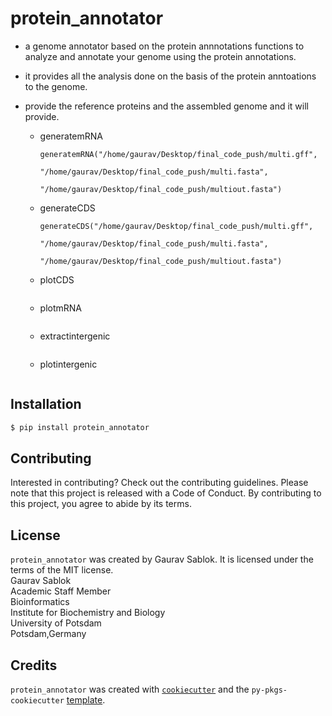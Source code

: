 # protein_annotator
- a genome annotator based on the protein annnotations functions to analyze and annotate your genome using the protein annotations.
- it provides all the analysis done on the basis of the protein anntoations to the genome.
- provide the reference proteins and the assembled genome and it will provide.
  
   - generatemRNA
     ```
     generatemRNA("/home/gaurav/Desktop/final_code_push/multi.gff", 
                        "/home/gaurav/Desktop/final_code_push/multi.fasta", 
                               "/home/gaurav/Desktop/final_code_push/multiout.fasta")
     ```
   - generateCDS
     ```
     generateCDS("/home/gaurav/Desktop/final_code_push/multi.gff", 
                        "/home/gaurav/Desktop/final_code_push/multi.fasta", 
                               "/home/gaurav/Desktop/final_code_push/multiout.fasta")
     ```
   - plotCDS
     ```
     ```
   - plotmRNA
     ```
     ```
   - extractintergenic
     ```
     ```
   - plotintergenic
     ```
     ``` 

## Installation
```bash
$ pip install protein_annotator
```

## Contributing
Interested in contributing? Check out the contributing guidelines. Please note that this project is released with a Code of Conduct. By contributing to this project, you agree to abide by its terms.

## License
`protein_annotator` was created by Gaurav Sablok. It is licensed under the terms of the MIT license. \
Gaurav Sablok \
Academic Staff Member \
Bioinformatics \
Institute for Biochemistry and Biology \
University of Potsdam \
Potsdam,Germany

## Credits

`protein_annotator` was created with [`cookiecutter`](https://cookiecutter.readthedocs.io/en/latest/) and the `py-pkgs-cookiecutter` [template](https://github.com/py-pkgs/py-pkgs-cookiecutter).
